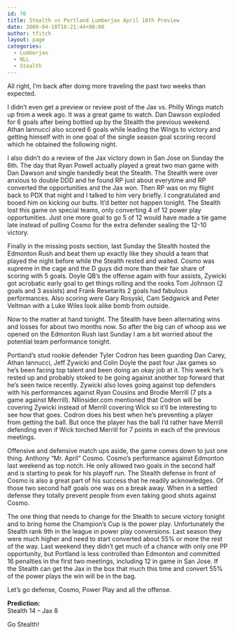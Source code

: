 ```yaml
---
id: 76
title: Stealth vs Portland Lumberjax April 18th Preview
date: 2008-04-18T16:21:44+00:00
author: tfitch
layout: page
categories:
  - Lumberjax
  - NLL
  - Stealth
---
```

All right, I&#8217;m back after doing more traveling the past two weeks than expected.

I didn&#8217;t even get a preview or review post of the Jax vs. Philly Wings match up from a week ago. It was a great game to watch. Dan Dawson exploded for 6 goals after being bottled up by the Stealth the previous weekend. Athan Iannucci also scored 6 goals while leading the Wings to victory and getting himself with in one goal of the single season goal scoring record which he obtained the following night.

I also didn&#8217;t do a review of the Jax victory down in San Jose on Sunday the 6th. The day that Ryan Powell actually played a great two man game with Dan Dawson and single handedly beat the Stealth. The Stealth were over anxious to double DDD and he found RP just about everytime and RP converted the opportunities and the Jax won. Then RP was on my flight back to PDX that night and I talked to him very briefly. I congratulated and booed him on kicking our butts. It&#8217;d better not happen tonight. The Stealth lost this game on special teams, only converting 4 of 12 power play opportunities. Just one more goal to go 5 of 12 would have made a tie game late instead of pulling Cosmo for the extra defender sealing the 12-10 victory.

Finally in the missing posts section, last Sunday the Stealth hosted the Edmonton Rush and beat them up exactly like they should a team that played the night before while the Stealth rested and waited. Cosmo was supreme in the cage and the D guys did more than their fair share of scoring with 5 goals. Doyle QB&#8217;s the offense again with four assists, Zywicki got acrobatic early goal to get things rolling and the rooks Tom Johnson (2 goals and 3 assists) and Frank Resetarits 2 goals had fabulous performances. Also scoring were Gary Rosyski, Cam Sedgwick and Peter Veltman with a Luke Wiles look alike bomb from outside.

Now to the matter at hand tonight. The Stealth have been alternating wins and losses for about two months now. So after the big can of whoop ass we opened on the Edmonton Rush last Sunday I am a bit worried about the potential team performance tonight.

Portland&#8217;s stud rookie defender Tyler Codron has been guarding Dan Carey, Athan Iannucci, Jeff Zywicki and Colin Doyle the past four Jax games so he&#8217;s been facing top talent and been doing an okay job at it. This week he&#8217;s rested up and probably stoked to be going against another top forward that he&#8217;s seen twice recently. Zywicki also loves going against top defenders with his performances against Ryan Cousins and Brodie Merrill (7 pts a game against Merrill). Nllinsider.com mentioned that Codron will be covering Zywicki instead of Merrill covering Wick so it&#8217;ll be interesting to see how that goes. Codron does his best when he&#8217;s preventing a player from getting the ball. But once the player has the ball I&#8217;d rather have Merrill defending even if Wick torched Merrill for 7 points in each of the previous meetings.

Offensive and defensive match ups aside, the game comes down to just one thing. Anthony &#8220;Mr. April&#8221; Cosmo. Cosmo&#8217;s performance against Edmonton last weekend as top notch. He only allowed two goals in the second half and is starting to peak for his playoff run. The Stealth defense in front of Cosmo is also a great part of his success that he readily acknowledges. Of those two second half goals one was on a break away. When in a settled defense they totally prevent people from even taking good shots against Cosmo.

The one thing that needs to change for the Stealth to secure victory tonight and to bring home the Champion&#8217;s Cup is the power play. Unfortunately the Stealth rank 9th in the league in power play conversions. Last season they were much higher and need to start converted about 55% or more the rest of the way. Last weekend they didn&#8217;t get much of a chance with only one PP opportunity, but Portland is less controlled than Edmonton and committed 16 penalties in the first two meetings, including 12 in game in San Jose. If the Stealth can get the Jax in the box that much this time and convert 55% of the power plays the win will be in the bag.

Let&#8217;s go defense, Cosmo, Power Play and all the offense.

**Prediction:**  
Stealth 14 &#8211; Jax 8

Go Stealth!
